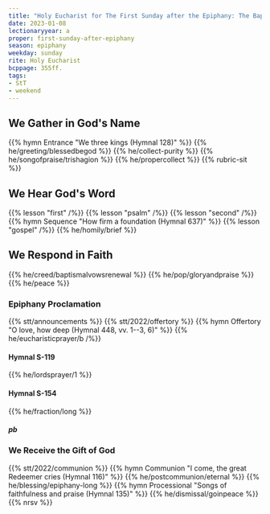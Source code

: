 ```yaml
---
title: "Holy Eucharist for The First Sunday after the Epiphany: The Baptism of Our Lord"
date: 2023-01-08
lectionaryyear: a
proper: first-sunday-after-epiphany
season: epiphany
weekday: sunday
rite: Holy Eucharist
bcppage: 355ff.
tags:
- StT
- weekend
---
```

## We Gather in God's Name
{{% hymn Entrance "We three kings (Hymnal 128)" %}}
{{% he/greeting/blessedbegod %}}
{{% he/collect-purity %}}
{{% he/songofpraise/trishagion %}}
{{% he/propercollect %}}
{{% rubric-sit %}}
## We Hear God's Word
{{% lesson "first" /%}}
{{% lesson "psalm" /%}}
{{% lesson "second" /%}}
{{% hymn Sequence "How firm a foundation (Hymnal 637)" %}}
{{% lesson "gospel" /%}}
{{% he/homily/brief %}}
## We Respond in Faith
{{% he/creed/baptismalvowsrenewal %}}
{{% he/pop/gloryandpraise %}}
{{% he/peace %}}
### Epiphany Proclamation
{{% stt/announcements %}}
{{% stt/2022/offertory %}}
{{% hymn Offertory "O love, how deep (Hymnal 448, vv. 1--3, 6)" %}}
{{% he/eucharisticprayer/b /%}}
#### Hymnal S-119
{{% he/lordsprayer/1 %}}
#### Hymnal S-154
{{% he/fraction/long %}}
##### pb
### We Receive the Gift of God
{{% stt/2022/communion %}}
{{% hymn Communion "I come, the great Redeemer cries (Hymnal 116)" %}}
{{% he/postcommunion/eternal %}}
{{% he/blessing/epiphany-long %}}
{{% hymn Processional "Songs of faithfulness and praise (Hymnal 135)" %}}
{{% he/dismissal/goinpeace %}}
{{% nrsv %}}

